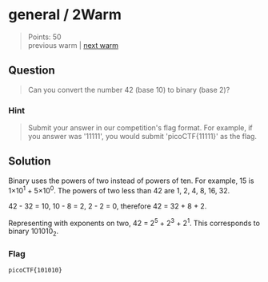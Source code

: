 # general / 2Warm

> Points: 50 \
> previous warm | [next warm](../LetsWarmUp)

## Question

> Can you convert the number 42 (base 10) to binary (base 2)?

### Hint

> Submit your answer in our competition's flag format.
> For example, if you answer was '11111', you would submit 'picoCTF{11111}' as the flag.

## Solution

Binary uses the powers of two instead of powers of ten.
For example, 15 is 1×10<sup>1</sup> + 5×10<sup>0</sup>.
The powers of two less than 42 are 1, 2, 4, 8, 16, 32.

42 - 32 = 10, 10 - 8 = 2, 2 - 2 = 0, therefore 42 = 32 + 8 + 2.

Representing with exponents on two, 42 = 2<sup>5</sup> + 2<sup>3</sup> + 2<sup>1</sup>. This corresponds to binary 101010<sub>2</sub>.

### Flag

`picoCTF{101010}`
